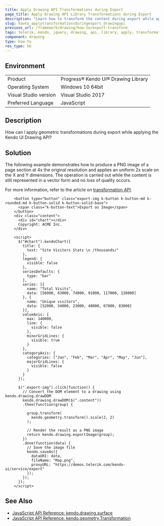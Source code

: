 ```yaml
---
title: Apply Drawing API Transformations during Export
page_title: Apply Drawing API Library Transformations during Export 
description: "Learn how to transform the content during export while applying the Kendo UI Drawing API."
slug: howto_applytransformationsduringexport_drawingapi
previous_url: /framework/drawing/how-to/export-transform
tags: telerik, kendo, jquery, drawing, api, library, apply, transformations, during, export
component: drawing
type: how-to
res_type: kb
---
```


## Environment

<table>
 <tr>
  <td>Product</td>
  <td>Progress® Kendo UI® Drawing Library</td>
 </tr>
 <tr>
  <td>Operating System</td>
  <td>Windows 10 64bit</td>
 </tr>
 <tr>
  <td>Visual Studio version</td>
  <td>Visual Studio 2017</td>
 </tr>
 <tr>
  <td>Preferred Language</td>
  <td>JavaScript</td>
 </tr>
</table>

## Description

How can I apply geometric transformations during export while applying the Kendo UI Drawing API?

## Solution

The following example demonstrates how to produce a PNG image of a page section at 4x the original resolution and applies an uniform 2x scale on the X and Y dimensions. The operation is carried out while the content is still represented in a vector form and no loss of quality occurs.

For more information, refer to the article on [transformation API](/api/javascript/geometry/transformation/methods/scale).

```dojo
    <button type="button" class="export-img k-button k-button-md k-rounded-md k-button-solid k-button-solid-base">
      <span class="k-button-text">Export as Image</span>
    </button>
    <div class="content">
      <div id="chart"></div>
      Copyright: ACME Inc.
    </div>

    <script>
      $("#chart").kendoChart({
        title: {
          text: "Site Visitors Stats \n /thousands/"
        },
        legend: {
          visible: false
        },
        seriesDefaults: {
          type: "bar"
        },
        series: [{
          name: "Total Visits",
          data: [56000, 63000, 74000, 91000, 117000, 138000]
        }, {
          name: "Unique visitors",
          data: [52000, 34000, 23000, 48000, 67000, 83000]
        }],
        valueAxis: {
          max: 140000,
          line: {
            visible: false
          },
          minorGridLines: {
            visible: true
          }
        },
        categoryAxis: {
          categories: ["Jan", "Feb", "Mar", "Apr", "May", "Jun"],
          majorGridLines: {
            visible: false
          }
        }
      });

      $(".export-img").click(function() {
        // Convert the DOM element to a drawing using kendo.drawing.drawDOM
        kendo.drawing.drawDOM($(".content"))
        .then(function(group) {

          group.transform(
            kendo.geometry.transform().scale(2, 2)
          );

          // Render the result as a PNG image
          return kendo.drawing.exportImage(group);
        })
        .done(function(data) {
          // Save the image file
          kendo.saveAs({
            dataURI: data,
            fileName: "Map.png",
            proxyURL: "https://demos.telerik.com/kendo-ui/service/export"
          });
        });
      });
    </script>
```

## See Also

* [JavaScript API Reference: kendo.drawing.surface](/api/javascript/drawing/surface)
* [JavaScript API Reference: kendo.geometry.Transformation](/api/javascript/geometry/transformation)
